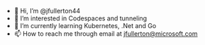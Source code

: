 - 👋 Hi, I’m @jfullerton44
- 👀 I’m interested in Codespaces and tunneling
- 🌱 I’m currently learning Kubernetes, .Net and Go
- 📫 How to reach me through email at jfullerton@microsoft.com

<!---
jfullerton44/jfullerton44 is a ✨ special ✨ repository because its `README.md` (this file) appears on your GitHub profile.
You can click the Preview link to take a look at your changes.
--->
